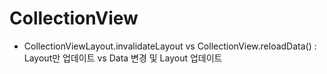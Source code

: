 # CollectionView

- CollectionViewLayout.invalidateLayout vs CollectionView.reloadData()
  :  Layout만 업데이트 vs Data 변경 및 Layout 업데이트

  
